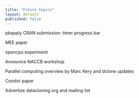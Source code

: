 ```yaml
---
title: "Future topics"
layout: default
published: false
---
```


pbapply CRAN submission: timer progress bar

MEE paper

opencpu experiment

Announce NACCB workshop

Parallel computing overview by Marc Kery and dclone updates

Condor paper

Advertize datacloning.org and mailing list


